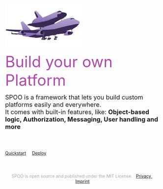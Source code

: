 <!-- _coverpage.md -->

<div style="height:200px"></div>

<img src="assets/img/shuttlecarrier.png" style="width: 250px;max-width:100%;">

<span style="font-size: 50px;color:#b14aad">Build your own Platform
</span>


<span style="font-size:20px">
SPOO is a framework that lets you build custom platforms easily and everywhere.<br> It comes with built-in features, like: <b>Object-based logic, Authorization, Messaging, User handling and more</b>
</span>
<br><br>
<br>
<br>
<!--b>DEPLOY TO:</b>

<br-->


<a class="btn-sm" href="docs/#/README">Quickstart</a> &nbsp; &nbsp; <a href="docs/#/platform/Deploy">Deploy</a>
<div style="height:10px"></div>

<center style="width: 100%;align-items: center;justify-content: center;max-width:100%;white-space:nowrap">

<!--h2>EXAMPLE</h2-->

<!--div style="background: #111111;width:900px;max-width:100%;text-align:left;padding:20px;margin:10px;border-radius:5px; display: block;overflow-x: scroll">
	<pre><code class="lang-puzzle" style="font-size:20px !important;color:#EEEEEE"><span style="color: grey">// SERVER
// 1. Define your data</span>
OBJY.define({name: "object", pluralName: "objects"})

<span style="color: grey">// 2. Start the server</span>
SPOO.REST({ OBJY, port: 80 }).run()</code>
</pre>
</div>



<b>
^<br>
|</b>

<div style="background: #111111;width:900px;max-width:100%;text-align:left;padding:20px;margin:20px;border-radius:5px; display: block;overflow-x: scroll">
	<pre><code class="lang-puzzle" style="font-size:22px !important;color:#EEEEEE"><span style="color: grey">// CLIENT
// Authenticate</span>
spoo.io().auth('username', 'password', (data, err) => {})

<span style="color: grey">// Add an object</span>
spoo.io()
    .object({name "hello world"})
    .add((obj, err) => {})
&#60;/script></code></pre>
</div-->
<!--div style="background: #111111;width:600px;text-align:left;padding:20px;margin:20px;border-radius:5px; display: inline-block;">
	<pre>
	<code class="lang-puzzle" style="font-size:25px !important;color:#EEEEEE">
<span style="color: grey">// Use standalone</span>
$ puzzle run file.pz

<span style="color: grey">// or in Node</span>
puzzle.parse('print hi')
</code>
	</pre>
</div>
<div style="background: #111111;width:500px;text-align:left;padding:20px;margin:20px;border-radius:5px; display: inline-block;">
	<pre>
	<code class="lang-puzzle" style="font-size:25px !important;color:#EEEEEE">
<span style="color: grey">// Build anything</span>

set message "learn puzzle now";
print message;
</code>
	</pre>
</div-->
</center>
<br><br>
<div style="text-align: center;color:#aaaaaa;">
SPOO is open source and published under the MIT License. &nbsp;
<a href="privacy.html" target="_blank">
    Privacy
</a>
&nbsp;
<a href="privacy.html" target="_blank">
    Imprint
</a>
</div>
